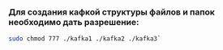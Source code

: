 ### Для создания кафкой структуры файлов и папок необходимо дать разрешение:

```bash
sudo chmod 777 ./kafka1 ./kafka2 ./kafka3`
